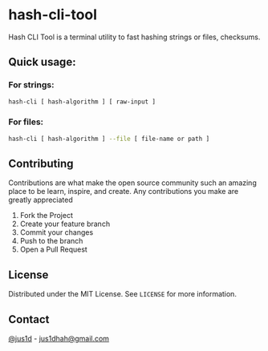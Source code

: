 # hash-cli-tool

Hash CLI Tool is a terminal utility to fast hashing strings or files, checksums. 

## Quick usage:
### For strings:
```bash
hash-cli [ hash-algorithm ] [ raw-input ]
```
### For files:
```bash
hash-cli [ hash-algorithm ] --file [ file-name or path ]
```

## Contributing
Contributions are what make the open source community such an amazing place to be learn, inspire, and create. Any contributions you make are greatly appreciated
1. Fork the Project
2. Create your feature branch
3. Commit your changes
4. Push to the branch
5. Open a Pull Request

## License
Distributed under the MIT License. See `LICENSE` for more information.

## Contact
[@jus1d](https://twitter.com/thejus1d) - jus1dhah@gmail.com